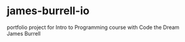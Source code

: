 # james-burrell-io
portfolio project for Intro to Programming course with Code the Dream
James Burrell